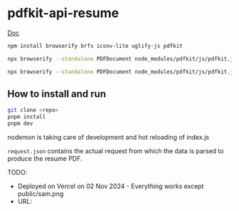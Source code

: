 # pdfkit-api-resume

[Doc](https://github.com/foliojs/pdfkit/wiki/How-to-compile-standalone-PDFKit-for-use-in-the-browser)


```bash
npm install browserify brfs iconv-lite uglify-js pdfkit

npx browserify --standalone PDFDocument node_modules/pdfkit/js/pdfkit.js > pdfkit.js

npx browserify --standalone PDFDocument node_modules/pdfkit/js/pdfkit.js | npx uglifyjs -cm > pdfkit.js

```
## How to install and run

```bash
git clone <repo>
pnpm install
pnpm dev
```

nodemon is taking care of development and hot reloading of index.js

`request.json` contains the actual request from which the data is parsed to produce the resume PDF.

TODO:

-  Deployed on Vercel  on 02 Nov 2024 - Everything works except public/sam.png
- URL: 
